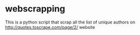# webscrapping
This is a python script that scrap all the list of unique authors on http://quotes.toscrape.com/page/2/ website

